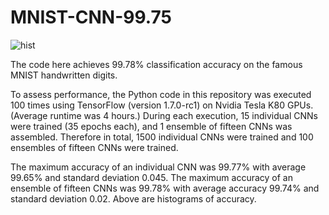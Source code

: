 # MNIST-CNN-99.75

![hist](http://playagricola.com/Kaggle/histBoth.png)  
  
The code here achieves 99.78% classification accuracy on the famous MNIST handwritten digits.  
  
To assess performance, the Python code in this repository was executed 100 times using TensorFlow (version 1.7.0-rc1) on Nvidia Tesla K80 GPUs. (Average runtime was 4 hours.) During each execution, 15 individual CNNs were trained (35 epochs each), and 1 ensemble of fifteen CNNs was assembled. Therefore in total, 1500 individual CNNs were trained and 100 ensembles of fifteen CNNs were trained.  
  
The maximum accuracy of an individual CNN was 99.77% with average 99.65% and standard deviation 0.045. The maximum accuracy of an ensemble of fifteen CNNs was 99.78% with average accuracy 99.74% and standard deviation 0.02. Above are histograms of accuracy.

